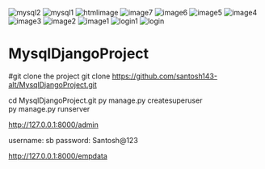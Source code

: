![mysql2](https://github.com/santosh143-alt/MysqlDjangoProject/assets/55984646/5dfbf85b-133f-4092-ae04-309086373403)
![mysql1](https://github.com/santosh143-alt/MysqlDjangoProject/assets/55984646/6a1c6430-5ec0-454c-8285-aaad97713f60)
![htmlimage](https://github.com/santosh143-alt/MysqlDjangoProject/assets/55984646/5a9eac82-33d6-41ef-9089-1ccc380f6cb1)
![image7](https://github.com/santosh143-alt/MysqlDjangoProject/assets/55984646/eb6772bc-0638-4730-8e08-d977ad84185e)
![image6](https://github.com/santosh143-alt/MysqlDjangoProject/assets/55984646/35e58c8f-d14a-4b8d-90aa-e8cbb0379b9e)
![image5](https://github.com/santosh143-alt/MysqlDjangoProject/assets/55984646/d9e24331-6c23-436e-8284-0ea8d3d87bc2)
![image4](https://github.com/santosh143-alt/MysqlDjangoProject/assets/55984646/5fad6afb-7715-4614-8849-dfe955376891)
![image3](https://github.com/santosh143-alt/MysqlDjangoProject/assets/55984646/ae6ee6eb-cb02-4f1b-a6e9-8d9f346a5af4)
![image2](https://github.com/santosh143-alt/MysqlDjangoProject/assets/55984646/e3785e0b-fb52-454f-9046-4f89aa72c491)
![image1](https://github.com/santosh143-alt/MysqlDjangoProject/assets/55984646/9f3db296-09fb-4ea5-9a46-65760029ebdd)
![login1](https://github.com/santosh143-alt/MysqlDjangoProject/assets/55984646/9075d04b-abfe-459e-918e-3ac8de990df0)
![login](https://github.com/santosh143-alt/MysqlDjangoProject/assets/55984646/0cfa497d-75e2-4bfc-8dce-2e59234c2fa8)
# MysqlDjangoProject
#git clone the project
git clone https://github.com/santosh143-alt/MysqlDjangoProject.git

cd MysqlDjangoProject.git
py manage.py createsuperuser   
py manage.py runserver 

http://127.0.0.1:8000/admin

username: sb
password: Santosh@123

http://127.0.0.1:8000/empdata
